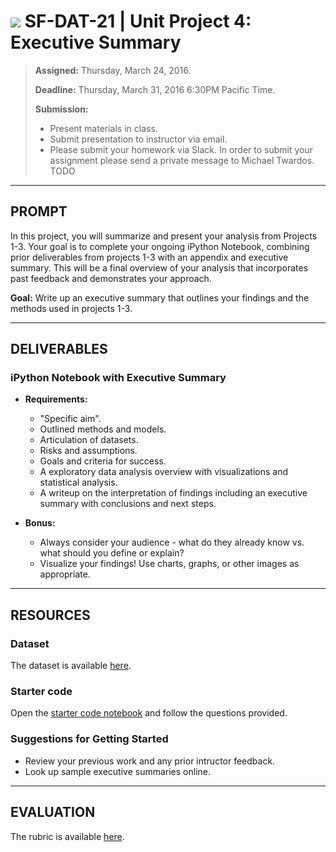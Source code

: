 # ![](https://ga-dash.s3.amazonaws.com/production/assets/logo-9f88ae6c9c3871690e33280fcf557f33.png) SF-DAT-21 | Unit Project 4: Executive Summary

> **Assigned:** Thursday, March 24, 2016.
>
> **Deadline:** Thursday, March 31, 2016 6:30PM Pacific Time.
>
> **Submission:**
>
> - Present materials in class.
> - Submit presentation to instructor via email.
> - Please submit your homework via Slack.  In order to submit your assignment please send a private message to Michael Twardos.  TODO

---

## PROMPT

In this project, you will summarize and present your analysis from Projects 1-3. Your goal is to complete your ongoing iPython Notebook, combining prior deliverables from projects 1-3 with an appendix and executive summary. This will be a final overview of your analysis that incorporates past feedback and demonstrates your approach.

**Goal:** Write up an executive summary that outlines your findings and the methods used in projects 1-3.

---

## DELIVERABLES

### iPython Notebook with Executive Summary

- **Requirements:**
  - "Specific aim".
  - Outlined methods and models.
  - Articulation of datasets.
  - Risks and assumptions.
  - Goals and criteria for success.
  - A exploratory data analysis overview with visualizations and statistical analysis.
  - A writeup on the interpretation of findings including an executive summary with conclusions and next steps.

- **Bonus:**
  - Always consider your audience - what do they already know vs. what should you define or explain?
  - Visualize your findings!  Use charts, graphs, or other images as appropriate.

---

## RESOURCES

### Dataset

The dataset is available [here](../dataset).

### Starter code

Open the [starter code notebook](./starter-code/unit-project-4-starter-code.ipynb) and follow the questions provided.

### Suggestions for Getting Started

- Review your previous work and any prior intructor feedback.
- Look up sample executive summaries online.

---

## EVALUATION

The rubric is available [here](./rubric).
